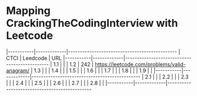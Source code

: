 # Mapping CrackingTheCodingInterview with Leetcode

|-----------|-------------|----------------------------------------------
|   CTCI    |  Leedcode   | URL
|-----------|-------------|----------------------------------------------
|   1.1     |             | 
|   1.2     |   242       | https://leetcode.com/problems/valid-anagram/
|   1.3     |             | 
|   1.4     |             | 
|   1.5     |             | 
|   1.6     |             | 
|   1.7     |             | 
|   1.8     |             | 
|   1.9     |             | 
|-----------|-------------|----------------------------------------------
|   2.1     |             | 
|   2.2     |             | 
|   2.3     |             | 
|   2.4     |             | 
|   2.5     |             | 
|   2.6     |             | 
|   2.7     |             | 
|   2.8     |             |
|-----------|-------------|----------------------------------------------